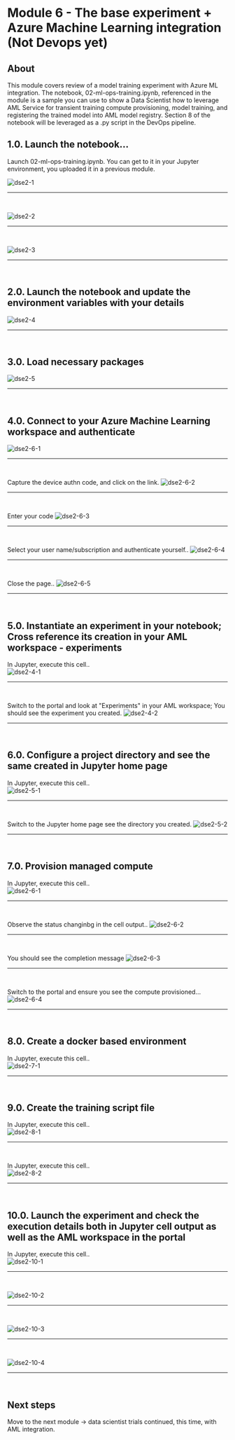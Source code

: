 # Module 6 - The base experiment + Azure Machine Learning integration (Not Devops yet)

## About
This module covers review of a model training experiment with Azure ML integration. The notebook, 02-ml-ops-training.ipynb, referenced in the module is a sample you can use to show a Data Scientist how to leverage AML Service for transient training compute provisioning, model training, and registering the trained model into AML model registry. Section 8 of the notebook will be leveraged as a .py script in the DevOps pipeline.

## 1.0. Launch the notebook...
Launch 02-ml-ops-training.ipynb.  You can get to it in your Jupyter environment, you uploaded it in a previous module.

![dse2-1](../images/0001-ds-aml-00-1.png)
<br>
<hr>
<br>

![dse2-2](../images/0001-ds-aml-00-2.png)
<br>
<hr>
<br>

![dse2-3](../images/0001-ds-aml-00-3.png)
<br>
<hr>
<br>

## 2.0. Launch the notebook and update the environment variables with your details

![dse2-4](../images/0001-ds-aml-01.png)
<br>
<hr>
<br>

## 3.0. Load necessary packages

![dse2-5](../images/0001-ds-aml-02.png)
<br>
<hr>
<br>

## 4.0. Connect to your Azure Machine Learning workspace and authenticate

![dse2-6-1](../images/0001-ds-aml-03.1.png)
<br>
<hr>
<br>

Capture the device authn code, and click on the link.
![dse2-6-2](../images/0001-ds-aml-03.2.png)
<br>
<hr>
<br>

Enter your code
![dse2-6-3](../images/0001-ds-aml-03.3.png)
<br>
<hr>
<br>

Select your user name/subscription and authenticate yourself..
![dse2-6-4](../images/0001-ds-aml-03.4.png)
<br>
<hr>
<br>

Close the page..
![dse2-6-5](../images/0001-ds-aml-03.5.png)
<br>
<hr>
<br>

## 5.0. Instantiate an experiment in your notebook; Cross reference its creation in your AML workspace - experiments
In Jupyter, execute this cell..<br>
![dse2-4-1](../images/0001-ds-aml-04-1.png)
<br>
<hr>
<br>

Switch to the portal and look at "Experiments" in your AML workspace; You should see the experiment you created.
![dse2-4-2](../images/0001-ds-aml-04-2.png)
<br>
<hr>
<br>


## 6.0. Configure a project directory and see the same created in Jupyter home page
In Jupyter, execute this cell..<br>
![dse2-5-1](../images/0001-ds-aml-05-1.png)
<br>
<hr>
<br>

Switch to the Jupyter home page see the directory you created.
![dse2-5-2](../images/0001-ds-aml-05-2.png)
<br>
<hr>
<br>


## 7.0. Provision managed compute
In Jupyter, execute this cell..<br>
![dse2-6-1](../images/0001-ds-aml-06-1.png)
<br>
<hr>
<br>

Observe the status changinbg in the cell output..
![dse2-6-2](../images/0001-ds-aml-06-2.png)
<br>
<hr>
<br>

You should see the completion message
![dse2-6-3](../images/0001-ds-aml-06-3.png)
<br>
<hr>
<br>

Switch to the portal and ensure you see the compute provisioned...
![dse2-6-4](../images/0001-ds-aml-06-4.png)
<br>
<hr>
<br>

## 8.0. Create a docker based environment
In Jupyter, execute this cell..<br>
![dse2-7-1](../images/0001-ds-aml-07.png)
<br>
<hr>
<br>

## 9.0. Create the training script file
In Jupyter, execute this cell..<br>
![dse2-8-1](../images/0001-ds-aml-08.png)
<br>
<hr>
<br>

In Jupyter, execute this cell..<br>
![dse2-8-2](../images/0001-ds-aml-09.png)
<br>
<hr>
<br>

## 10.0. Launch the experiment and check the execution details both in Jupyter cell output as well as the AML workspace in the portal
In Jupyter, execute this cell..<br>
![dse2-10-1](../images/0001-ds-aml-10-1.png)
<br>
<hr>
<br>

![dse2-10-2](../images/0001-ds-aml-10-2.png)
<br>
<hr>
<br>

![dse2-10-3](../images/0001-ds-aml-10-3.png)
<br>
<hr>
<br>

![dse2-10-4](../images/0001-ds-aml-10-4.png)
<br>
<hr>
<br>

## Next steps
Move to the next module -> data scientist trials continued, this time, with AML integration.




